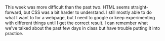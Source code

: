 This week was more difficult than the past two. HTML seems straight-forward, but CSS was a bit harder to understand. I still mostly able to do what I want to for a webpage, but I need to google or keep experimenting with different things until I get the correct result. I can remember what we've talked about the past few days in class but have trouble putting it into practice.